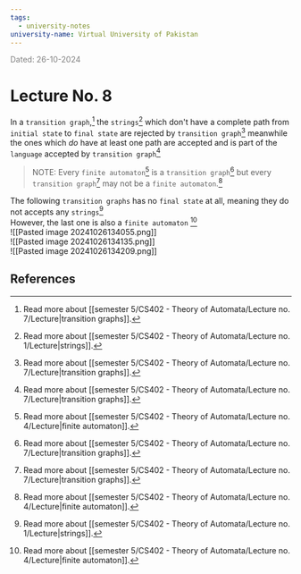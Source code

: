 ```yaml
---
tags:
  - university-notes
university-name: Virtual University of Pakistan
---
```


<span style="color: gray;">Dated: 26-10-2024</span>

# Lecture No. 8

In a `transition graph`,[^1] the `strings`[^2] which don't have a complete path from `initial state` to `final state` are rejected by `transition graph`[^1] meanwhile the ones which _do_ have at least one path are accepted and is part of the `language` accepted by `transition graph`[^1]

> NOTE: Every `finite automaton`[^3] is a `transition graph`[^1] but every `transition graph`[^1] may not be a `finite automaton`.[^3]

The following `transition graphs` has no `final state` at all, meaning they do not accepts any `strings`[^2]  
However, the last one is also a `finite automaton` [^3]  
![[Pasted image 20241026134055.png]]  
![[Pasted image 20241026134135.png]]  
![[Pasted image 20241026134209.png]]

## References

[^1]: Read more about [[semester 5/CS402 - Theory of Automata/Lecture no. 7/Lecture|transition graphs]].
[^2]: Read more about [[semester 5/CS402 - Theory of Automata/Lecture no. 1/Lecture|strings]].
[^3]: Read more about [[semester 5/CS402 - Theory of Automata/Lecture no. 4/Lecture|finite automaton]].